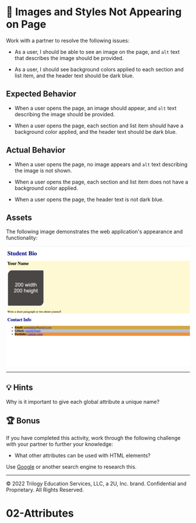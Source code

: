 # 🐛 Images and Styles Not Appearing on Page

Work with a partner to resolve the following issues:

* As a user, I should be able to see an image on the page, and `alt` text that describes the image should be provided.

* As a user, I should see background colors applied to each section and list item, and the header text should be dark blue.

## Expected Behavior

* When a user opens the page, an image should appear, and `alt` text describing the image should be provided.

* When a user opens the page, each section and list item should have a background color applied, and the header text should be dark blue.

## Actual Behavior

* When a user opens the page, no image appears and `alt` text describing the image is not shown.

* When a user opens the page, each section and list item does not have a background color applied.

* When a user opens the page, the header text is not dark blue.

## Assets

The following image demonstrates the web application's appearance and functionality:

![The portfolio page features headings in dark-blue text, rounded corners on the image placeholder, and various background colors.](./assets/image-1.png)

---

## 💡 Hints

Why is it important to give each global attribute a unique name?

## 🏆 Bonus

If you have completed this activity, work through the following challenge with your partner to further your knowledge:

* What other attributes can be used with HTML elements?

Use [Google](https://www.google.com) or another search engine to research this.

---
© 2022 Trilogy Education Services, LLC, a 2U, Inc. brand. Confidential and Proprietary. All Rights Reserved.
# 02-Attributes
